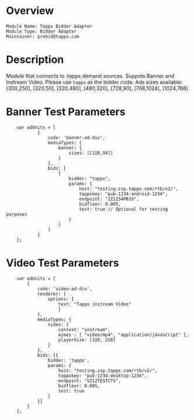 # Overview
```
Module Name: Tappx Bidder Adapter
Module Type: Bidder Adapter
Maintainer: prebid@tappx.com
```

# Description
Module that connects to :tappx demand sources.
Suppots Banner and Instream Video.
Please use ```tappx``` as the bidder code.
Ads sizes available: [300,250], [320,50], [320,480], [480,320], [728,90], [768,1024], [1024,768]

# Banner Test Parameters
```
    var adUnits = [
            {
                code: 'banner-ad-div',
                mediaTypes: {
                    banner: {
                        sizes: [[320,50]]
                    }
                },
                bids: [
                    {
                        bidder: "tappx",
                        params: {
                            host: "testing.ssp.tappx.com/rtb/v2/",
                            tappxkey: "pub-1234-android-1234",
                            endpoint: "ZZ1234PBJS",
                            bidfloor: 0.005,
                            test: true // Optional for testing purposes
                        }
                    }
                ]
            }
    ];
```


# Video Test Parameters
```
    var adUnits = [
        {
            code: 'video-ad-div',
            renderer: {
                options: {
                    text: "Tappx instream Video"
                    }
            },
            mediaTypes: {
                video: {
                    context: "instream",
                    mimes : [ "video/mp4", "application/javascript" ],
                    playerSize: [320, 250]
                }
            },
            bids: [{
                bidder: 'tappx',
                params: {
                    host: "testing.ssp.tappx.com/rtb/v2/",
                    tappxkey: "pub-1234-desktop-1234",
                    endpoint: "VZ12TESTCTV",
                    bidfloor: 0.005,
                    test: true
                }
            }]
        }
    ];
```
